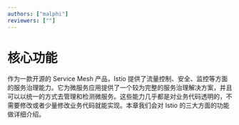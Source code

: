 ```yaml
---
authors: ["malphi"]
reviewers: [""]
---
```


# 核心功能

作为一款开源的 Service Mesh 产品，Istio 提供了流量控制、安全、监控等方面的服务治理能力。它为微服务应用提供了一个较为完整的服务治理解决方案，并且可以以统一的方式去管理和检测微服务。这些能力几乎都是对业务代码透明的，不需要修改或者少量修改业务代码就能实现。本章我们会对 Istio 的三大方面的功能做详细介绍。